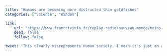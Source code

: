 ```yaml
---
title: "Humans are becoming more distracted than goldfishes"
categories: ["Science", "Random"]

link:
    url: "https://www.francetvinfo.fr/replay-radio/nouveau-monde/moins-de-concentration-que-les-poissons-rouges-a-cause-des-ecrans_1778207.html"
    dead: false
    follow: false

tweet: "This clearly misrepresents Human society. I mean it's just an average *ooooh*, a new cat video! Nice!"
---
```


